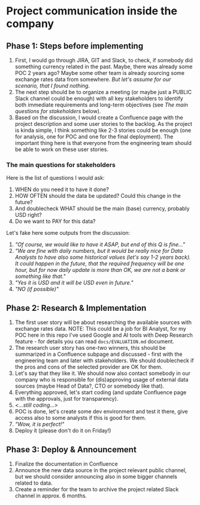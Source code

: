 # Project communication inside the company

## Phase 1: Steps before implementing

1. First, I would go through JIRA, GIT and Slack, to check, if somebody did something currency related in the past. Maybe, there was already some POC 2 years ago? Maybe some other team is already sourcing some exchange rates data from somewhere. _But let's assume for our scenario, that I found nothing_.
2. The next step should be to organize a meeting (or maybe just a PUBLIC Slack channel could be enough) with all key stakeholders to identify both immediate requirements and long-term objectives (see _The main questions for stakeholders_ below).
3. Based on the discussion, I would create a Confluence page with the project description and some user stories to the backlog. As the project is kinda simple, I think something like 2-3 stories could be enough (one for analysis, one for POC and one for the final deployment). The important thing here is that everyone from the engineering team should be able to work on these user stories.

### The main questions for stakeholders
Here is the list of questions I would ask:
1. WHEN do you need it to have it done?
2. HOW OFTEN should the data be updated? Could this change in the future?
3. And doublecheck WHAT should be the main (base) currency, probably USD right?
4. Do we want to PAY for this data?

Let's fake here some outputs from the discussion:
1. _"Of course, we would like to have it ASAP, but end of this Q is fine..."_
2. _"We are fine with daily numbers, but it would be really nice for Data Analysts to have also some historical values (let's say 1-2 years back). It could happen in the future, that the required frequency will be one hour, but for now daily update is more than OK, we are not a bank or something like that."_
3. _"Yes it is USD and it will be USD even in future."_
4. _"NO (if possible)"_

## Phase 2: Research & Implementation
1. The first user story will be about researching the available sources with exchange rates data. NOTE: This could be a job for BI Analyst, for my POC here in this repo I've used Google and AI tools with Deep Research feature - for details you can read `docs/EVALUATION.md` document.
2. The research user story has one-two winners, this should be summarized in a Confluence subpage and discussed - first with the engineering team and later with stakeholders. We should doublecheck if the pros and cons of the selected provider are OK for them.
3. Let's say that they like it. We should now also contact somebody in our company who is responsible for (dis)approving usage of external data sources (maybe Head of Data?, CTO or somebody like that).
4. Everything approved, let's start coding (and update Confluence page with the approvals, just for transparency).
5. _<...still coding...>_
6. POC is done, let's create some dev environment and test it there, give access also to some analysts if this is good for them.
7. _"Wow, it is perfect!"_
8. Deploy it (please don't do it on Friday!)

## Phase 3: Deploy & Announcement
1. Finalize the documentation in Confluence
2. Announce the new data source in the project relevant public channel, but we should consider announcing also in some bigger channels related to data.
3. Create a reminder for the team to archive the project related Slack channel in approx. 6 months.

